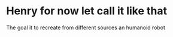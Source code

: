 # Henry for now let call it like that

The goal it to recreate from different sources an humanoid robot
